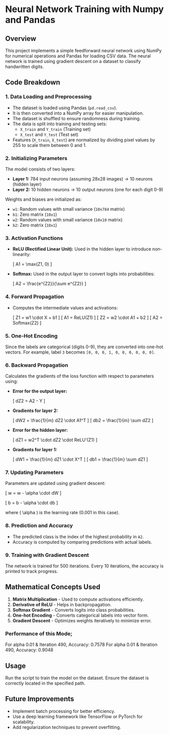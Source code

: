 # Neural Network Training with Numpy and Pandas

## Overview
This project implements a simple feedforward neural network using NumPy for numerical operations and Pandas for loading CSV data. The neural network is trained using gradient descent on a dataset to classify handwritten digits.

## Code Breakdown

### 1. **Data Loading and Preprocessing**
- The dataset is loaded using Pandas (`pd.read_csv`).
- It is then converted into a NumPy array for easier manipulation.
- The dataset is shuffled to ensure randomness during training.
- The data is split into training and testing sets:
  - `X_train` and `Y_train` (Training set)
  - `X_test` and `Y_test` (Test set)
- Features (`X_train`, `X_test`) are normalized by dividing pixel values by 255 to scale them between 0 and 1.

### 2. **Initializing Parameters**
The model consists of two layers:
- **Layer 1:** 784 input neurons (assuming 28x28 images) → 10 neurons (hidden layer)
- **Layer 2:** 10 hidden neurons → 10 output neurons (one for each digit 0-9)

Weights and biases are initialized as:
- `w1`: Random values with small variance (`10x784` matrix)
- `b1`: Zero matrix (`10x1`)
- `w2`: Random values with small variance (`10x10` matrix)
- `b2`: Zero matrix (`10x1`)

### 3. **Activation Functions**
- **ReLU (Rectified Linear Unit):** Used in the hidden layer to introduce non-linearity:
  
  \[ A1 = \max(Z1, 0) \]
  
- **Softmax:** Used in the output layer to convert logits into probabilities:
  
  \[ A2 = \frac{e^{Z2}}{\sum e^{Z2}} \]
  
### 4. **Forward Propagation**
- Computes the intermediate values and activations:
  
  \[ Z1 = w1 \cdot X + b1 \]
  \[ A1 = ReLU(Z1) \]
  \[ Z2 = w2 \cdot A1 + b2 \]
  \[ A2 = Softmax(Z2) \]

### 5. **One-Hot Encoding**
Since the labels are categorical (digits 0-9), they are converted into one-hot vectors. For example, label `3` becomes `[0, 0, 0, 1, 0, 0, 0, 0, 0, 0]`.

### 6. **Backward Propagation**
Calculates the gradients of the loss function with respect to parameters using:

- **Error for the output layer:**
  
  \[ dZ2 = A2 - Y \]

- **Gradients for layer 2:**
  
  \[ dW2 = \frac{1}{m} dZ2 \cdot A1^T \]
  \[ db2 = \frac{1}{m} \sum dZ2 \]

- **Error for the hidden layer:**
  
  \[ dZ1 = w2^T \cdot dZ2 \cdot ReLU'(Z1) \]

- **Gradients for layer 1:**
  
  \[ dW1 = \frac{1}{m} dZ1 \cdot X^T \]
  \[ db1 = \frac{1}{m} \sum dZ1 \]

### 7. **Updating Parameters**
Parameters are updated using gradient descent:

\[ w = w - \alpha \cdot dW \]

\[ b = b - \alpha \cdot db \]

where \( \alpha \) is the learning rate (0.001 in this case).

### 8. **Prediction and Accuracy**
- The predicted class is the index of the highest probability in `A2`.
- Accuracy is computed by comparing predictions with actual labels.

### 9. **Training with Gradient Descent**
The network is trained for 500 iterations. Every 10 iterations, the accuracy is printed to track progress.

## Mathematical Concepts Used
1. **Matrix Multiplication** - Used to compute activations efficiently.
2. **Derivative of ReLU** - Helps in backpropagation.
3. **Softmax Gradient** - Converts logits into class probabilities.
4. **One-hot Encoding** - Converts categorical labels into vector form.
5. **Gradient Descent** - Optimizes weights iteratively to minimize error.

### Performance of this Mode;
For alpha 0.01 & Iteration 490, Accuracy: 0.7578
For alpha 0.01 & Iteration 490, Accuracy: 0.9048

## Usage
Run the script to train the model on the dataset. Ensure the dataset is correctly located in the specified path.

## Future Improvements
- Implement batch processing for better efficiency.
- Use a deep learning framework like TensorFlow or PyTorch for scalability.
- Add regularization techniques to prevent overfitting.


